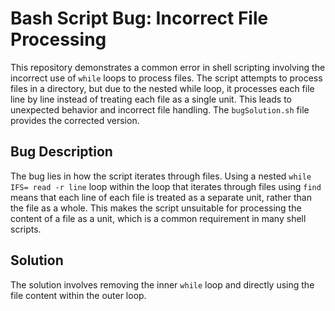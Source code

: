 # Bash Script Bug: Incorrect File Processing

This repository demonstrates a common error in shell scripting involving the incorrect use of `while` loops to process files.  The script attempts to process files in a directory, but due to the nested while loop, it processes each file line by line instead of treating each file as a single unit. This leads to unexpected behavior and incorrect file handling.  The `bugSolution.sh` file provides the corrected version.

## Bug Description
The bug lies in how the script iterates through files. Using a nested `while IFS= read -r line` loop within the loop that iterates through files using `find` means that each line of each file is treated as a separate unit, rather than the file as a whole. This makes the script unsuitable for processing the content of a file as a unit, which is a common requirement in many shell scripts.

## Solution
The solution involves removing the inner `while` loop and directly using the file content within the outer loop.